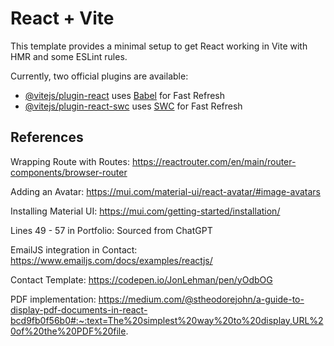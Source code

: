 # React + Vite

This template provides a minimal setup to get React working in Vite with HMR and some ESLint rules.

Currently, two official plugins are available:

- [@vitejs/plugin-react](https://github.com/vitejs/vite-plugin-react/blob/main/packages/plugin-react/README.md) uses [Babel](https://babeljs.io/) for Fast Refresh
- [@vitejs/plugin-react-swc](https://github.com/vitejs/vite-plugin-react-swc) uses [SWC](https://swc.rs/) for Fast Refresh



## References

Wrapping Route with Routes: https://reactrouter.com/en/main/router-components/browser-router

Adding an Avatar: https://mui.com/material-ui/react-avatar/#image-avatars

Installing Material UI: https://mui.com/getting-started/installation/

Lines 49 - 57 in Portfolio: Sourced from ChatGPT

EmailJS integration in Contact: https://www.emailjs.com/docs/examples/reactjs/

Contact Template: https://codepen.io/JonLehman/pen/yOdbOG

PDF implementation: https://medium.com/@stheodorejohn/a-guide-to-display-pdf-documents-in-react-bcd9fb0f56b0#:~:text=The%20simplest%20way%20to%20display,URL%20of%20the%20PDF%20file.
